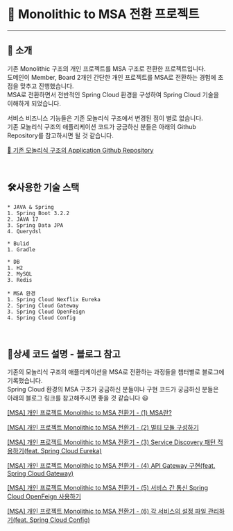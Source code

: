 # 📘 Monolithic to MSA 전환 프로젝트

---

## 🎯 소개
기존 Monolithic 구조의 개인 프로젝트를 MSA 구조로 전환한 프로젝트입니다.
<br> 
도메인이 Member, Board 2개인 간단한 개인 프로젝트를 MSA로 전환하는 경험에 초점을 맞추고 진행했습니다.
<br>
MSA로 전환하면서 전반적인 Spring Cloud 환경을 구성하여 Spring Cloud 기술을 이해하게 되었습니다.

서비스 비즈니스 기능들은 기존 모놀리식 구조에서 변경된 점이 별로 없습니다.
<br>
기존 모놀리식 구조의 애플리케이션 코드가 궁금하신 분들은 아래의 Github Repository를 참고하시면 될 것 같습니다.
<br>

[🚀 기존 모놀리식 구조의 Application Github Repository](https://github.com/sh111-coder/sh-board-monolitic)



<br>

## 🛠️사용한 기술 스택
```
* JAVA & Spring
1. Spring Boot 3.2.2
2. JAVA 17
3. Spring Data JPA
4. Querydsl

* Bulid
1. Gradle

* DB
1. H2
2. MySQL
3. Redis

* MSA 환경
1. Spring Cloud Nexflix Eureka
2. Spring Cloud Gateway
3. Spring Cloud OpenFeign
4. Spring Cloud Config
```


<br>


## 🌈️상세 코드 설명 - 블로그 참고
기존의 모놀리식 구조의 애플리케이션을 MSA로 전환하는 과정들을 챕터별로 블로그에 기록했습니다.
<br>
Spring Cloud 환경의 MSA 구조가 궁금하신 분들이나 구현 코드가 궁금하신 분들은 
<br>
아래의 블로그 링크를 참고해주시면 좋을 것 같습니다 😃
<br>

[[MSA] 개인 프로젝트 Monolithic to MSA 전환기 - (1) MSA란?](https://ksh-coding.tistory.com/135)


[[MSA] 개인 프로젝트 Monolithic to MSA 전환기 - (2) 멀티 모듈 구성하기](https://ksh-coding.tistory.com/136)

[[MSA] 개인 프로젝트 Monolithic to MSA 전환기 - (3) Service Discovery 패턴 적용하기(feat. Spring Cloud Eureka)](https://ksh-coding.tistory.com/137)

[[MSA] 개인 프로젝트 Monolithic to MSA 전환기 - (4) API Gateway 구현(feat. Spring Cloud Gateway)](https://ksh-coding.tistory.com/138)

[[MSA] 개인 프로젝트 Monolithic to MSA 전환기 - (5) 서비스 간 통신 Spring Cloud OpenFeign 사용하기](https://ksh-coding.tistory.com/139)

[[MSA] 개인 프로젝트 Monolithic to MSA 전환기 - (6) 각 서비스의 설정 파일 관리하기(feat. Spring Cloud Config)](https://ksh-coding.tistory.com/141)


